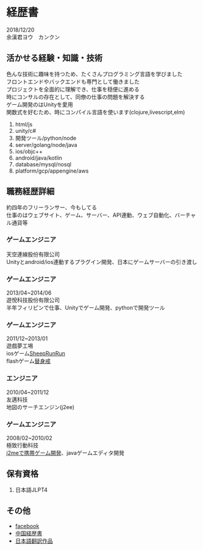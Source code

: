 # 経歴書
2018/12/20  
余漢君ヨウ　カンクン  

## 活かせる経験・知識・技術
色んな技術に趣味を持つため、たくさんプログラミング言語を学びました  
フロントエンドやバックエンドも専門として働きました  
プロジェクトを全面的に理解でき、仕事を穏便に進める  
時にコンサルの存在として、同僚の仕事の問題を解決する  
ゲーム開発のはUnityを愛用  
関数式を好むため、時にコンパイル言語を使います(clojure,livescript,elm)  
1. html/js
2. unity/c#
3. 開発ツール/python/node
4. server/golang/node/java
5. ios/objc++
6. android/java/kotlin
7. database/mysql/nosql
8. platform/gcp/appengine/aws

## 職務経歴詳細
約四年のフリーランサー、今もしてる  
仕事のはウェブサイト、ゲーム、サーバー、API連動、ウェブ自動化、バーチャル通貨等  

### ゲームエンジニア
天空連線股份有限公司  
Unityとandroid/ios連動するプラグイン開発、日本にゲームサーバーの引き渡し

### ゲームエンジニア
2013/04~2014/06  
遊悅科技股份有限公司  
半年フィリピンで仕事、Unityでゲーム開発、pythonで開発ツール

### ゲームエンジニア
2011/12~2013/01  
遊戲夢工埸  
iosゲーム[SheepRunRun](https://www.youtube.com/watch?v=KLzvoD4S6f0)  
flashゲーム[替身戒](https://www.youtube.com/watch?v=iJNzlbMn0bs)  

### エンジニア
2010/04~2011/12  
友邁科技  
地図のサーチエンジン(j2ee)  

### ゲームエンジニア
2008/02~2010/02  
極致行動科技  
[j2meで携帯ゲーム開発](https://github.com/HanYu1983/HanWork/tree/master/spec)、javaゲームエディタ開発  

## 保有資格
1. 日本語JLPT4

## その他
- [facebook](https://www.facebook.com/han.yu.100)
- [中国経歴書](readme.md)
- [日本語翻訳作品](https://github.com/HanYu1983/HanWork/blob/master/translate/tumitobatu10.md)